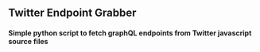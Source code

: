 ## Twitter Endpoint Grabber
#### Simple python script to fetch graphQL endpoints from Twitter javascript source files
